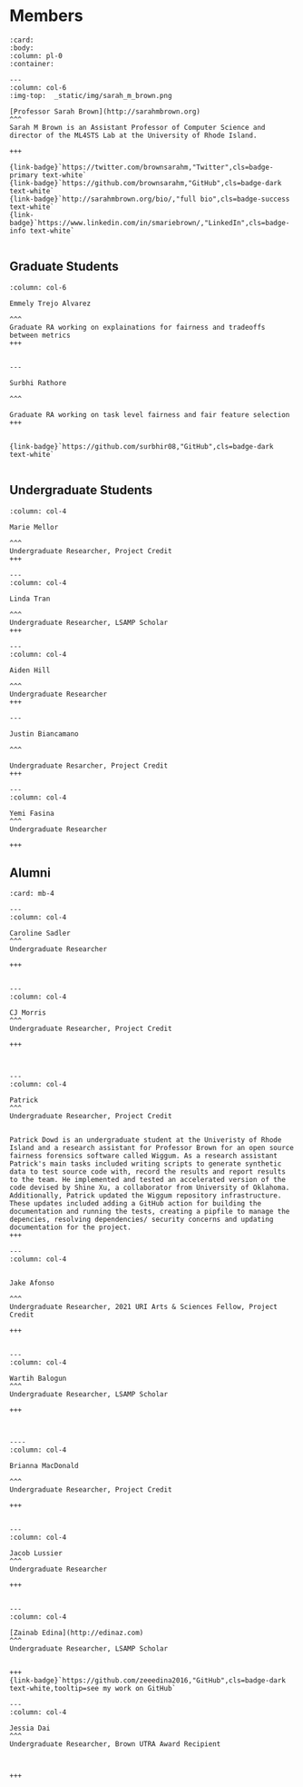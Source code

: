 # Members




````{panels}
:card:
:body:
:column: pl-0
:container:

---
:column: col-6
:img-top:  _static/img/sarah_m_brown.png

[Professor Sarah Brown](http://sarahmbrown.org)
^^^
Sarah M Brown is an Assistant Professor of Computer Science and director of the ML4STS Lab at the University of Rhode Island.

+++

{link-badge}`https://twitter.com/brownsarahm,"Twitter",cls=badge-primary text-white`
{link-badge}`https://github.com/brownsarahm,"GitHub",cls=badge-dark text-white`
{link-badge}`http://sarahmbrown.org/bio/,"full bio",cls=badge-success text-white`
{link-badge}`https://www.linkedin.com/in/smariebrown/,"LinkedIn",cls=badge-info text-white`


````

<!-- Previously she was a [Data Science Initiative](https://www.brown.edu/initiatives/data-science/) Postdoctoral Research Associate at Brown University affiliated to the Division of Applied Mathematics and hosted by Professor Bjorn Sandstede and a [Chancellor's Postdoctoral Fellow](https://diversity.berkeley.edu/programs-services/postdoctoral/about-cpfp) in Computer Science at the University of California, Berkeley with faculty mentor Professor [Mike Jordan](https://people.eecs.berkeley.edu/~jordan/). While at UC Berkeley, she was a member of the [Algorithmic Fairness and Opacity Group](https://afog.berkeley.edu/). She completed a BS in Electrical Engineering with a minor in Biomedical Engineering, a MS in Electrical and Computer Engineering and a PhD in Electrical Engineering all at Northeastern University. Her PhD was focused on Machine Learning for Psychology applications and supervised by [Jennifer Dy](http://www.ece.neu.edu/fac-ece/jdy/). Her graduate studies were supported by a Draper Laboratory Fellowship and a National Science Foundation Graduate Research Fellowship. Her other professional activities include teaching computational data analysis skills and pedagogy to researchers with The Carpentries. Previously she was treasurer on the Women in Machine Learning, Inc  Board of Directors and National Academic Excellence Chair on the National Society of Black Engineers Board of Directors. -->

<!-- {badge}`https://github.com/brownsarahm,"LinkedIn",cls=badge-info text-white,tooltip=see my work on GitHub` -->

<!-- https://jupyterbook.org/en/stable/content/content-blocks.html#panels -->

## Graduate Students

````{panels}
:column: col-6

Emmely Trejo Alvarez

^^^
Graduate RA working on explainations for fairness and tradeoffs between metrics
+++


---

Surbhi Rathore

^^^

Graduate RA working on task level fairness and fair feature selection
+++


{link-badge}`https://github.com/surbhir08,"GitHub",cls=badge-dark text-white`


````


## Undergraduate Students


````{panels}
:column: col-4

Marie Mellor

^^^
Undergraduate Researcher, Project Credit
+++

---
:column: col-4

Linda Tran

^^^
Undergraduate Researcher, LSAMP Scholar
+++

---
:column: col-4

Aiden Hill

^^^
Undergraduate Researcher
+++

---

Justin Biancamano

^^^

Undergraduate Resarcher, Project Credit
+++

---
:column: col-4

Yemi Fasina
^^^
Undergraduate Researcher

+++

````


<!--


 -->


## Alumni


````{panels}
:card: mb-4

---
:column: col-4

Caroline Sadler
^^^
Undergraduate Researcher

+++


---
:column: col-4

CJ Morris
^^^
Undergraduate Researcher, Project Credit

+++



---
:column: col-4

Patrick
^^^
Undergraduate Researcher, Project Credit


Patrick Dowd is an undergraduate student at the Univeristy of Rhode Island and a research assistant for Professor Brown for an open source fairness forensics software called Wiggum. As a research assistant Patrick's main tasks included writing scripts to generate synthetic data to test source code with, record the results and report results to the team. He implemented and tested an accelerated version of the code devised by Shine Xu, a collaborator from University of Oklahoma. Additionally, Patrick updated the Wiggum repository infrastructure. These updates included adding a GitHub action for building the documentation and running the tests, creating a pipfile to manage the depencies, resolving dependencies/ security concerns and updating documentation for the project.
+++

---
:column: col-4


Jake Afonso

^^^
Undergraduate Researcher, 2021 URI Arts & Sciences Fellow, Project Credit

+++


---
:column: col-4

Wartih Balogun
^^^
Undergraduate Researcher, LSAMP Scholar

+++



----
:column: col-4

Brianna MacDonald

^^^
Undergraduate Researcher, Project Credit

+++


---
:column: col-4

Jacob Lussier
^^^
Undergraduate Researcher

+++


---
:column: col-4

[Zainab Edina](http://edinaz.com)
^^^
Undergraduate Researcher, LSAMP Scholar


+++
{link-badge}`https://github.com/zeeedina2016,"GitHub",cls=badge-dark text-white,tooltip=see my work on GitHub`

---
:column: col-4

Jessia Dai
^^^
Undergraduate Researcher, Brown UTRA Award Recipient



+++



````
